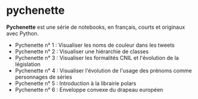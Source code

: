 # pychenette

**Pychenette** est une série de notebooks, en français, courts et originaux avec Python.


- Pychenette n° 1 : Visualiser les noms de couleur dans les tweets
- Pychenette n° 2 : Visualiser une hiérarchie de classes
- Pychenette n° 3 : Visualiser les formalités CNIL et l'évolution de la législation
- Pychenette n° 4 : Visualiser l'évolution de l'usage des prénoms comme personnages de séries
- Pychenette n° 5 : Introduction à la librairie polars
- Pychenette n° 6 : Enveloppe convexe du drapeau européen
